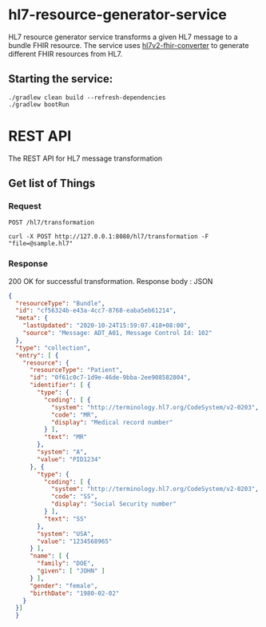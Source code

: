 # hl7-resource-generator-service
HL7 resource generator service transforms a given HL7 message to a bundle FHIR resource. The service uses [hl7v2-fhir-converter]( https://github.com/LinuxForHealth/hl7v2-fhir-converter) to generate different FHIR resources from HL7.

## Starting the service:
```
./gradlew clean build --refresh-dependencies
./gradlew bootRun
```

# REST API

The REST API for HL7 message transformation

## Get list of Things

### Request

`POST /hl7/transformation`

    curl -X POST http://127.0.0.1:8080/hl7/transformation -F "file=@sample.hl7"

### Response
200 OK for successful transformation.
Response body : JSON
``` json
{
  "resourceType": "Bundle",
  "id": "cf56324b-e43a-4cc7-8768-eaba5eb61214",
  "meta": {
    "lastUpdated": "2020-10-24T15:59:07.418+08:00",
    "source": "Message: ADT_A01, Message Control Id: 102"
  },
  "type": "collection",
  "entry": [ {
    "resource": {
      "resourceType": "Patient",
      "id": "0f61c0c7-1d9e-46de-9bba-2ee908582804",
      "identifier": [ {
        "type": {
          "coding": [ {
            "system": "http://terminology.hl7.org/CodeSystem/v2-0203",
            "code": "MR",
            "display": "Medical record number"
          } ],
          "text": "MR"
        },
        "system": "A",
        "value": "PID1234"
      }, {
        "type": {
          "coding": [ {
            "system": "http://terminology.hl7.org/CodeSystem/v2-0203",
            "code": "SS",
            "display": "Social Security number"
          } ],
          "text": "SS"
        },
        "system": "USA",
        "value": "1234568965"
      } ],
      "name": [ {
        "family": "DOE",
        "given": [ "JOHN" ]
      } ],
      "gender": "female",
      "birthDate": "1980-02-02"
    }
  }]
  }
```
